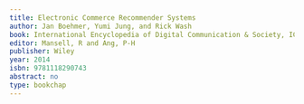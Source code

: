 ```yaml
---
title: Electronic Commerce Recommender Systems
author: Jan Boehmer, Yumi Jung, and Rick Wash
book: International Encyclopedia of Digital Communication & Society, ICA Encyclopedias of Communication
editor: Mansell, R and Ang, P-H
publisher: Wiley 
year: 2014
isbn: 9781118290743
abstract: no
type: bookchap
---
```


